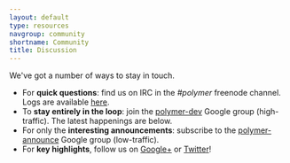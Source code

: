 ```yaml
---
layout: default
type: resources
navgroup: community
shortname: Community
title: Discussion
---
```


We've got a number of ways to stay in touch.

* For **quick questions**: find us on IRC in the *#polymer* freenode channel. Logs are available [here](http://echelog.com/logs/browse/polymer).
* To **stay entirely in the loop**: join the [polymer-dev](https://groups.google.com/forum/?fromgroups=#!forum/polymer-dev) Google group (high-traffic). The latest
happenings are below.
* For only the **interesting announcements**: subscribe to the [polymer-announce](https://groups.google.com/forum/?fromgroups=#!forum/polymer-announce) Google group (low-traffic).
* For **key highlights**, follow us on [Google+](http://plus.google.com/107187849809354688692/) or [Twitter](http://twitter.com/polymer)!

<iframe id="forum_embed" src="javascript:void(0)" seamless scrolling="no" frameborder="0" width="100%" height="700"></iframe>
<script >
  document.querySelector('#forum_embed').src =
     'https://groups.google.com/forum/embed/?place=forum/polymer-dev'
     + '&showsearch=true&showpopout=true&showtabs=false'
     + '&parenturl=' + encodeURIComponent(window.location.href);
</script>
